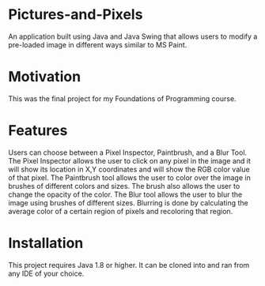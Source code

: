 # Pictures-and-Pixels
An application built using Java and Java Swing that allows users to modify a pre-loaded image in different ways similar to MS Paint. 

# Motivation
This was the final project for my Foundations of Programming course.

# Features
Users can choose between a Pixel Inspector, Paintbrush, and a Blur Tool. 
  The Pixel Inspector allows the user to click on any pixel in the image and it will show its location in X,Y coordinates and will show the RGB color value of that pixel. 
  The Paintbrush tool allows the user to color over the image in brushes of different colors and sizes. The brush also allows the user to change the opacity of the color. 
  The Blur tool allows the user to blur the image using brushes of different sizes. Blurring is done by calculating the average color of a certain region of pixels and recoloring that region. 

# Installation
This project requires Java 1.8 or higher. It can be cloned into and ran from any IDE of your choice. 



